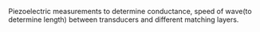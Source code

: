 Piezoelectric measurements to determine conductance, speed of wave(to determine length) between transducers and different matching layers.

